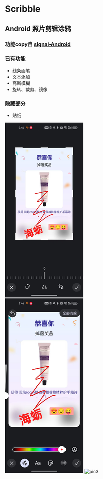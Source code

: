 # Scribble
## Android 照片剪辑涂鸦
### 功能copy自 [signal-Android](https://github.com/signalapp/Signal-Android)
### 已有功能
- 线条画笔
- 文本添加
- 高斯模糊
- 旋转、裁剪、镜像
### 隐藏部分
- 贴纸

<img src="imgs/1.jpg" alt="示例1" width="50%">
<img src="imgs/2.jpg" alt="示例2" width="50%">
<img src="imgs/3.jpg" alt="pic3" width="50%">

